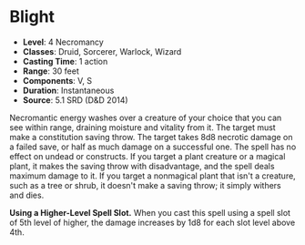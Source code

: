 # Blight

- **Level**: 4 Necromancy
- **Classes**: Druid, Sorcerer, Warlock, Wizard
- **Casting Time**: 1 action
- **Range**: 30 feet
- **Components**: V, S
- **Duration**: Instantaneous
- **Source**: 5.1 SRD (D&D 2014)

Necromantic energy washes over a creature of your choice that you can see within range, draining moisture and vitality from it. The target must make a constitution saving throw. The target takes 8d8 necrotic damage on a failed save, or half as much damage on a successful one. The spell has no effect on undead or constructs. If you target a plant creature or a magical plant, it makes the saving throw with disadvantage, and the spell deals maximum damage to it. If you target a nonmagical plant that isn't a creature, such as a tree or shrub, it doesn't make a saving throw; it simply withers and dies.

**Using a Higher-Level Spell Slot.** When you cast this spell using a spell slot of 5th level of higher, the damage increases by 1d8 for each slot level above 4th.
